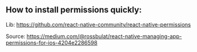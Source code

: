 ## How to install permissions quickly:

Lib: https://github.com/react-native-community/react-native-permissions

Source: https://medium.com/@rossbulat/react-native-managing-app-permissions-for-ios-4204e2286598
